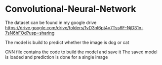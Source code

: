 # Convolutional-Neural-Network

The dataset can be found in my google drive
https://drive.google.com/drive/folders/1vD3nI6pt4v7Tss6F-NjD31n-7sN6hFOd?usp=sharing


The model is build to predict whether the image is dog or cat

CNN file contains the code to build the model and save it
The saved model is loaded and prediction is done for a single image

